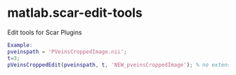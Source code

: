 # matlab.scar-edit-tools
Edit tools for Scar Plugins

```Matlab
Example:
pveinspath = 'PVeinsCroppedImage.nii';
t=3;
pVeinsCroppedEdit(pveinspath, t, 'NEW_pveinsCroppedImage'); % no extension needed
```
